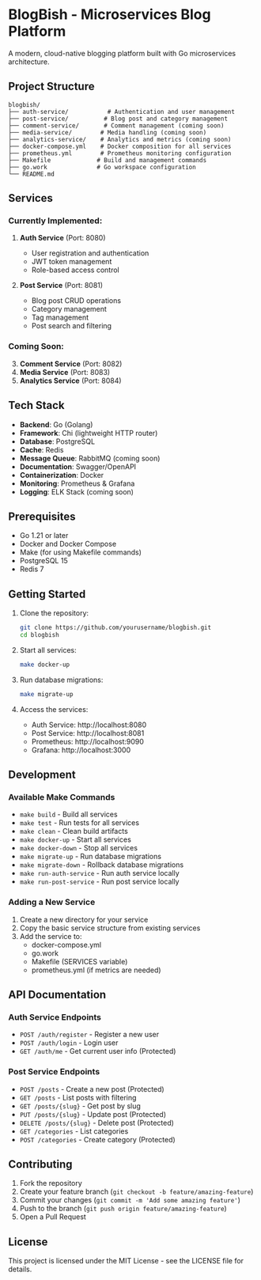 # BlogBish - Microservices Blog Platform

A modern, cloud-native blogging platform built with Go microservices architecture.

## Project Structure

```
blogbish/
├── auth-service/           # Authentication and user management
├── post-service/          # Blog post and category management
├── comment-service/       # Comment management (coming soon)
├── media-service/        # Media handling (coming soon)
├── analytics-service/    # Analytics and metrics (coming soon)
├── docker-compose.yml    # Docker composition for all services
├── prometheus.yml        # Prometheus monitoring configuration
├── Makefile             # Build and management commands
├── go.work              # Go workspace configuration
└── README.md
```

## Services

### Currently Implemented:

1. **Auth Service** (Port: 8080)

   - User registration and authentication
   - JWT token management
   - Role-based access control

2. **Post Service** (Port: 8081)
   - Blog post CRUD operations
   - Category management
   - Tag management
   - Post search and filtering

### Coming Soon:

3. **Comment Service** (Port: 8082)
4. **Media Service** (Port: 8083)
5. **Analytics Service** (Port: 8084)

## Tech Stack

- **Backend**: Go (Golang)
- **Framework**: Chi (lightweight HTTP router)
- **Database**: PostgreSQL
- **Cache**: Redis
- **Message Queue**: RabbitMQ (coming soon)
- **Documentation**: Swagger/OpenAPI
- **Containerization**: Docker
- **Monitoring**: Prometheus & Grafana
- **Logging**: ELK Stack (coming soon)

## Prerequisites

- Go 1.21 or later
- Docker and Docker Compose
- Make (for using Makefile commands)
- PostgreSQL 15
- Redis 7

## Getting Started

1. Clone the repository:

   ```bash
   git clone https://github.com/yourusername/blogbish.git
   cd blogbish
   ```

2. Start all services:

   ```bash
   make docker-up
   ```

3. Run database migrations:

   ```bash
   make migrate-up
   ```

4. Access the services:
   - Auth Service: http://localhost:8080
   - Post Service: http://localhost:8081
   - Prometheus: http://localhost:9090
   - Grafana: http://localhost:3000

## Development

### Available Make Commands

- `make build` - Build all services
- `make test` - Run tests for all services
- `make clean` - Clean build artifacts
- `make docker-up` - Start all services
- `make docker-down` - Stop all services
- `make migrate-up` - Run database migrations
- `make migrate-down` - Rollback database migrations
- `make run-auth-service` - Run auth service locally
- `make run-post-service` - Run post service locally

### Adding a New Service

1. Create a new directory for your service
2. Copy the basic service structure from existing services
3. Add the service to:
   - docker-compose.yml
   - go.work
   - Makefile (SERVICES variable)
   - prometheus.yml (if metrics are needed)

## API Documentation

### Auth Service Endpoints

- `POST /auth/register` - Register a new user
- `POST /auth/login` - Login user
- `GET /auth/me` - Get current user info (Protected)

### Post Service Endpoints

- `POST /posts` - Create a new post (Protected)
- `GET /posts` - List posts with filtering
- `GET /posts/{slug}` - Get post by slug
- `PUT /posts/{slug}` - Update post (Protected)
- `DELETE /posts/{slug}` - Delete post (Protected)
- `GET /categories` - List categories
- `POST /categories` - Create category (Protected)

## Contributing

1. Fork the repository
2. Create your feature branch (`git checkout -b feature/amazing-feature`)
3. Commit your changes (`git commit -m 'Add some amazing feature'`)
4. Push to the branch (`git push origin feature/amazing-feature`)
5. Open a Pull Request

## License

This project is licensed under the MIT License - see the LICENSE file for details.
